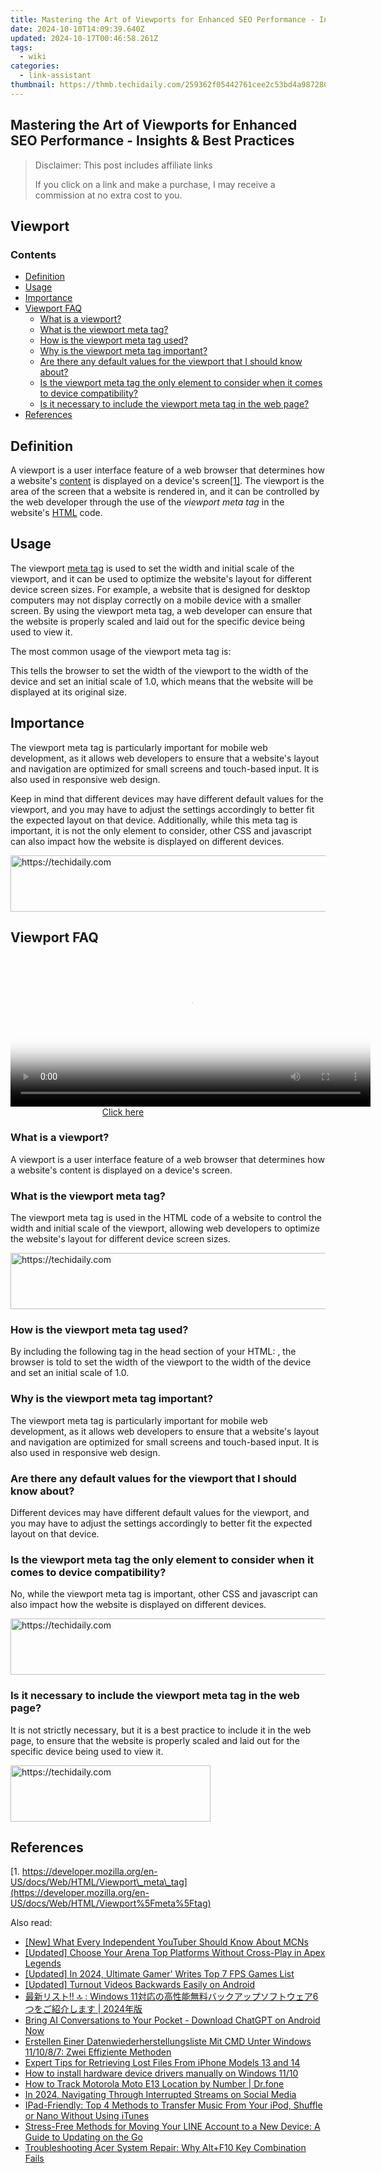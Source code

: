 ```yaml
---
title: Mastering the Art of Viewports for Enhanced SEO Performance - Insights & Best Practices
date: 2024-10-10T14:09:39.640Z
updated: 2024-10-17T00:46:58.261Z
tags:
  - wiki
categories:
  - link-assistant
thumbnail: https://thmb.techidaily.com/259362f05442761cee2c53bd4a987280fdd7ced53308719769d03bba8108cbbd.png
---
```


## Mastering the Art of Viewports for Enhanced SEO Performance - Insights & Best Practices

>  Disclaimer: This post includes affiliate links
>
>  If you click on a link and make a purchase, I may receive a commission at no extra cost to you.
>

## Viewport

### Contents

* [Definition](https://tools.techidaily.com/link-assistant/products/)
* [Usage](https://tools.techidaily.com/link-assistant/products/)
* [Importance](https://tools.techidaily.com/link-assistant/products/)
* [Viewport FAQ](https://tools.techidaily.com/link-assistant/products/)  
   * [What is a viewport?](https://tools.techidaily.com/link-assistant/products/)  
   * [What is the viewport meta tag?](https://tools.techidaily.com/link-assistant/products/)  
   * [How is the viewport meta tag used?](https://tools.techidaily.com/link-assistant/products/)  
   * [Why is the viewport meta tag important?](https://tools.techidaily.com/link-assistant/products/)  
   * [Are there any default values for the viewport that I should know about?](https://tools.techidaily.com/link-assistant/products/)  
   * [Is the viewport meta tag the only element to consider when it comes to device compatibility?](https://tools.techidaily.com/link-assistant/products/)  
   * [Is it necessary to include the viewport meta tag in the web page?](https://tools.techidaily.com/link-assistant/products/)
* [References](https://tools.techidaily.com/link-assistant/products/)

## Definition

A viewport is a user interface feature of a web browser that determines how a website's [content](https://tools.techidaily.com/link-assistant/products/) is displayed on a device's screen[\[1\]](https://tools.techidaily.com/link-assistant/products/). The viewport is the area of the screen that a website is rendered in, and it can be controlled by the web developer through the use of the _viewport meta tag_ in the website's [HTML](https://tools.techidaily.com/link-assistant/products/) code.

## Usage

The viewport [meta tag](https://tools.techidaily.com/link-assistant/products/) is used to set the width and initial scale of the viewport, and it can be used to optimize the website's layout for different device screen sizes. For example, a website that is designed for desktop computers may not display correctly on a mobile device with a smaller screen. By using the viewport meta tag, a web developer can ensure that the website is properly scaled and laid out for the specific device being used to view it.

The most common usage of the viewport meta tag is:

<meta name="viewport" content="width=device-width, initial-scale=1.0">

This tells the browser to set the width of the viewport to the width of the device and set an initial scale of 1.0, which means that the website will be displayed at its original size.

## Importance

The viewport meta tag is particularly important for mobile web development, as it allows web developers to ensure that a website's layout and navigation are optimized for small screens and touch-based input. It is also used in responsive web design.

Keep in mind that different devices may have different default values for the viewport, and you may have to adjust the settings accordingly to better fit the expected layout on that device. Additionally, while this meta tag is important, it is not the only element to consider, other CSS and javascript can also impact how the website is displayed on different devices.

<!-- affiliate ads begin -->
<a href="https://aligracehair.sjv.io/c/5597632/2087267/19272" target="_top" id="2087267">
  <img src="//a.impactradius-go.com/display-ad/19272-2087267" border="0" alt="https://techidaily.com" width="728" height="90"/>
</a>
<img height="0" width="0" src="https://aligracehair.sjv.io/i/5597632/2087267/19272" style="position:absolute;visibility:hidden;" border="0" />
<!-- affiliate ads end -->

## Viewport FAQ

<!-- affiliate ads begin -->
<span id="1982462">
					<video width="576" height="240" style="cursor:pointer"
           poster="//a.impactradius-go.com/display-clicktoplayimage/1982462.png"
           onclick="if(!this.playClicked){this.play();this.setAttribute('controls',true);this.playClicked=true;}">
	   <source src="//a.impactradius-go.com/display-ad/22993-1982462">
	   <img src="//a.impactradius-go.com/display-clicktoplayimage/1982462.png" style="border: none; height: 100%; width: 100%; object-fit: contain">
	</video>
	<div style="width:360px;text-align:center"><a href="javascript:window.open(decodeURIComponent('https%3A%2F%2Fhomestyler.sjv.io%2Fc%2F5597632%2F1982462%2F22993'), '_blank');void(0);">Click here</a></div>
</span>
<img height="0" width="0" src="https://imp.pxf.io/i/5597632/1982462/22993" style="position:absolute;visibility:hidden;" border="0" />
<!-- affiliate ads end -->

### What is a viewport?

A viewport is a user interface feature of a web browser that determines how a website's content is displayed on a device's screen.

### What is the viewport meta tag?

The viewport meta tag is used in the HTML code of a website to control the width and initial scale of the viewport, allowing web developers to optimize the website's layout for different device screen sizes.

<!-- affiliate ads begin -->
<a href="https://zebaoaffiliateprogram.pxf.io/c/5597632/2137976/21526" target="_top" id="2137976">
  <img src="//a.impactradius-go.com/display-ad/21526-2137976" border="0" alt="https://techidaily.com" width="728" height="90"/>
</a>
<img height="0" width="0" src="https://zebaoaffiliateprogram.pxf.io/i/5597632/2137976/21526" style="position:absolute;visibility:hidden;" border="0" />
<!-- affiliate ads end -->

### How is the viewport meta tag used?

By including the following tag in the head section of your HTML: <meta name="viewport" content="width=device-width, initial-scale=1.0">, the browser is told to set the width of the viewport to the width of the device and set an initial scale of 1.0.

### Why is the viewport meta tag important?

The viewport meta tag is particularly important for mobile web development, as it allows web developers to ensure that a website's layout and navigation are optimized for small screens and touch-based input. It is also used in responsive web design.

### Are there any default values for the viewport that I should know about?

Different devices may have different default values for the viewport, and you may have to adjust the settings accordingly to better fit the expected layout on that device.

### Is the viewport meta tag the only element to consider when it comes to device compatibility?

No, while the viewport meta tag is important, other CSS and javascript can also impact how the website is displayed on different devices.

<!-- affiliate ads begin -->
<a href="https://coinrule.sjv.io/c/5597632/1610918/18409" target="_top" id="1610918">
  <img src="//a.impactradius-go.com/display-ad/18409-1610918" border="0" alt="https://techidaily.com" width="728" height="90"/>
</a>
<img height="0" width="0" src="https://coinrule.sjv.io/i/5597632/1610918/18409" style="position:absolute;visibility:hidden;" border="0" />
<!-- affiliate ads end -->

### Is it necessary to include the viewport meta tag in the web page?

It is not strictly necessary, but it is a best practice to include it in the web page, to ensure that the website is properly scaled and laid out for the specific device being used to view it.

<!-- affiliate ads begin -->
<a href="https://bluettius.sjv.io/c/5597632/2139113/17108" target="_top" id="2139113">
  <img src="//a.impactradius-go.com/display-ad/17108-2139113" border="0" alt="https://techidaily.com" width="320" height="90"/>
</a>
<img height="0" width="0" src="https://bluettius.sjv.io/i/5597632/2139113/17108" style="position:absolute;visibility:hidden;" border="0" />
<!-- affiliate ads end -->

## References

[1. https://developer.mozilla.org/en-US/docs/Web/HTML/Viewport\_meta\_tag](https://developer.mozilla.org/en-US/docs/Web/HTML/Viewport%5Fmeta%5Ftag)

<ins class="adsbygoogle"
     style="display:block"
     data-ad-format="autorelaxed"
     data-ad-client="ca-pub-7571918770474297"
     data-ad-slot="1223367746"></ins>

<ins class="adsbygoogle"
     style="display:block"
     data-ad-client="ca-pub-7571918770474297"
     data-ad-slot="8358498916"
     data-ad-format="auto"
     data-full-width-responsive="true"></ins>

<span class="atpl-alsoreadstyle">Also read:</span>
<div><ul>
<li><a href="https://facebook-video-footage.techidaily.com/new-what-every-independent-youtuber-should-know-about-mcns/"><u>[New] What Every Independent YouTuber Should Know About MCNs</u></a></li>
<li><a href="https://screen-sharing-recording.techidaily.com/updated-choose-your-arena-top-platforms-without-cross-play-in-apex-legends/"><u>[Updated] Choose Your Arena Top Platforms Without Cross-Play in Apex Legends</u></a></li>
<li><a href="https://video-screen-grab.techidaily.com/updated-in-2024-ultimate-gamer-writes-top-7-fps-games-list/"><u>[Updated] In 2024, Ultimate Gamer' Writes Top 7 FPS Games List</u></a></li>
<li><a href="https://some-approaches.techidaily.com/updated-turnout-videos-backwards-easily-on-android/"><u>[Updated] Turnout Videos Backwards Easily on Android</u></a></li>
<li><a href="https://win-guides.techidaily.com/windows-116-2024/"><u>最新リスト!! 🔝 : Windows 11対応の高性能無料バックアップソフトウェア6つをご紹介します | 2024年版</u></a></li>
<li><a href="https://tech-hub.techidaily.com/1722092248954-bring-ai-conversations-to-your-pocket-download-chatgpt-on-android-now/"><u>Bring AI Conversations to Your Pocket - Download ChatGPT on Android Now</u></a></li>
<li><a href="https://win-guides.techidaily.com/erstellen-einer-datenwiederherstellungsliste-mit-cmd-unter-windows-111087-zwei-effiziente-methoden/"><u>Erstellen Einer Datenwiederherstellungsliste Mit CMD Unter Windows 11/10/8/7: Zwei Effiziente Methoden</u></a></li>
<li><a href="https://win-guides.techidaily.com/expert-tips-for-retrieving-lost-files-from-iphone-models-13-and-14/"><u>Expert Tips for Retrieving Lost Files From iPhone Models 13 and 14</u></a></li>
<li><a href="https://blog-min.techidaily.com/how-to-install-hardware-device-drivers-manually-on-windows-1110-by-drivereasy-guide/"><u>How to install hardware device drivers manually on Windows 11/10</u></a></li>
<li><a href="https://android-location-track.techidaily.com/how-to-track-motorola-moto-e13-location-by-number-drfone-by-drfone-virtual-android/"><u>How to Track Motorola Moto E13 Location by Number | Dr.fone</u></a></li>
<li><a href="https://facebook-video-recording.techidaily.com/in-2024-navigating-through-interrupted-streams-on-social-media/"><u>In 2024, Navigating Through Interrupted Streams on Social Media</u></a></li>
<li><a href="https://os-tips.techidaily.com/ipad-friendly-top-4-methods-to-transfer-music-from-your-ipod-shuffle-or-nano-without-using-itunes/"><u>IPad-Friendly: Top 4 Methods to Transfer Music From Your iPod, Shuffle or Nano Without Using iTunes</u></a></li>
<li><a href="https://win-guides.techidaily.com/stress-free-methods-for-moving-your-line-account-to-a-new-device-a-guide-to-updating-on-the-go/"><u>Stress-Free Methods for Moving Your LINE Account to a New Device: A Guide to Updating on the Go</u></a></li>
<li><a href="https://win-guides.techidaily.com/troubleshooting-acer-system-repair-why-altplusf10-key-combination-fails/"><u>Troubleshooting Acer System Repair: Why Alt+F10 Key Combination Fails</u></a></li>
</ul></div>

